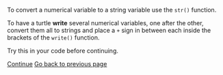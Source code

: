 To convert a numerical variable to a string variable use the ```str()``` function.

To have a turtle **write** several numerical variables, one after the other, convert them all to strings and place a ```+``` sign in between each inside the brackets of the ```write()``` function.

Try this in your code before continuing.

[Continue](README3.md)                        [Go back to previous page](README2.md)


